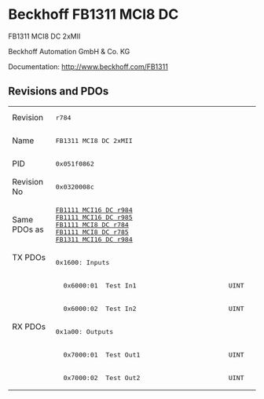 # Beckhoff FB1311 MCI8 DC

FB1311 MCI8 DC 2xMII

Beckhoff Automation GmbH & Co. KG

Documentation: <a href="http://www.beckhoff.com/FB1311">http://www.beckhoff.com/FB1311</a>

## Revisions and PDOs
<table>
<tr >
<td class="first">Revision</td>
<td ><pre>r784</pre></td>
</tr>
<tr >
<td class="first">Name</td>
<td ><pre>FB1311 MCI8 DC 2xMII</pre></td>
</tr>
<tr >
<td class="first">PID</td>
<td ><pre>0x051f0862</pre></td>
</tr>
<tr >
<td class="first">Revision No</td>
<td ><pre>0x0320008c</pre></td>
</tr>
<tr >
<td class="first">Same PDOs as</td>
<td ><pre><a href="FB1111+MCI16+DC">FB1111 MCI16 DC r984</a><br/><a href="FB1111+MCI16+DC">FB1111 MCI16 DC r985</a><br/><a href="FB1111+MCI8+DC">FB1111 MCI8 DC r784</a><br/><a href="FB1111+MCI8+DC">FB1111 MCI8 DC r785</a><br/><a href="FB1311+MCI16+DC">FB1311 MCI16 DC r984</a></pre></td>
</tr>
<tr class="txpdo pdosection">
<td class="first" rowspan=3 valign=top>TX PDOs</td>
<td><pre>0x1600: Inputs</pre></td>
<td></td>
</tr>
<tr class="txpdo">
<td class="first"><pre>  0x6000:01  Test In1                        UINT</pre></td>
</tr>
<tr class="txpdo">
<td class="first"><pre>  0x6000:02  Test In2                        UINT</pre></td>
</tr>
<tr class="rxpdo pdosection">
<td class="first" rowspan=3 valign=top>RX PDOs</td>
<td><pre>0x1a00: Outputs</pre></td>
<td></td>
</tr>
<tr class="rxpdo">
<td class="first"><pre>  0x7000:01  Test Out1                       UINT</pre></td>
</tr>
<tr class="rxpdo">
<td class="first"><pre>  0x7000:02  Test Out2                       UINT</pre></td>
</tr>
</table>
